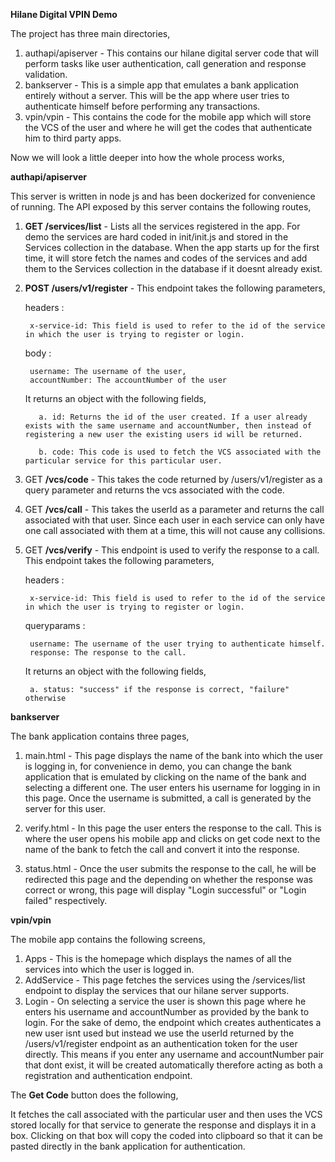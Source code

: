 **Hilane Digital VPIN Demo**

The project has three main directories,
1. authapi/apiserver - This contains our hilane digital server code that will perform tasks like user authentication, call generation and response validation.
2. bankserver - This is a simple app that emulates a bank application entirely without a server. This will be the app where user tries to authenticate himself 
before performing any transactions.
3. vpin/vpin - This contains the code for the mobile app which will store the VCS of the user and where he will get the codes that authenticate him to third party apps.


Now we will look a little deeper into how the whole process works,

**authapi/apiserver**

This server is written in node js and has been dockerized for convenience of running. The API exposed by this server contains the following routes,

1. **GET /services/list** - Lists all the services registered in the app. For demo the services are hard coded in init/init.js and stored in the 
Services collection in the database. When the app starts up for the first time, it will store fetch the names and codes of the services and
add them to the Services collection in the database if it doesnt already exist. 

2. **POST /users/v1/register** - This endpoint takes the following parameters,

      headers : 

        x-service-id: This field is used to refer to the id of the service in which the user is trying to register or login.

      body : 

        username: The username of the user,
        accountNumber: The accountNumber of the user

      
      It returns an object with the following fields,

          a. id: Returns the id of the user created. If a user already exists with the same username and accountNumber, then instead of registering a new user the existing users id will be returned.

          b. code: This code is used to fetch the VCS associated with the particular service for this particular user.

3. GET **/vcs/code** - This takes the code returned by /users/v1/register as a query parameter and returns the vcs associated with the code.

4. GET **/vcs/call** - This takes the userId as a parameter and returns the call associated with that user. Since each user in each service can only have one call associated with
them at a time, this will not cause any collisions.

5. GET **/vcs/verify** - This endpoint is used to verify the response to a call. This endpoint takes the following parameters,

      headers : 

        x-service-id: This field is used to refer to the id of the service in which the user is trying to register or login.
      
      queryparams :
      
        username: The username of the user trying to authenticate himself.
        response: The response to the call.
        
      It returns an object with the following fields,
        
        a. status: "success" if the response is correct, "failure" otherwise 

**bankserver**

  The bank application contains three pages,
  
  1. main.html - This page displays the name of the bank into which the user is logging in, for convenience in demo, you can change the bank application that is emulated
  by clicking on the name of the bank and selecting a different one. The user enters his username for logging in in this page. Once the username is submitted, a call is
  generated by the server for this user.
  
  2. verify.html - In this page the user enters the response to the call. This is where the user opens his mobile app and clicks on get code next to the name of the bank
  to fetch the call and convert it into the response.
  
  3. status.html -  Once the user submits the response to the call, he will be redirected this page and the depending on whether the response was correct or wrong, this
  page will display "Login successful" or "Login failed" respectively.
  
**vpin/vpin**

  The mobile app contains the following screens,
  
  1. Apps - This is the homepage which displays the names of all the services into which the user is logged in.
  2. AddService - This page fetches the services using the /services/list endpoint to display the services that our hilane server supports.
  3. Login - On selecting a service the user is shown this page where he enters his username and accountNumber as provided by the bank to login. For the sake of demo,
  the endpoint which creates authenticates a new user isnt used but instead we use the userId returned by the /users/v1/register endpoint as an authentication
  token for the user directly. This means if you enter any username and accountNumber pair that dont exist, it will be created automatically therefore acting as both a registration
  and authentication endpoint.
  
The **Get Code** button does the following,

It fetches the call associated with the particular user and then uses the VCS stored locally for that service to generate the response and displays it in a box. Clicking
on that box will copy the coded into clipboard so that it can be pasted directly in the bank application for authentication.
  
